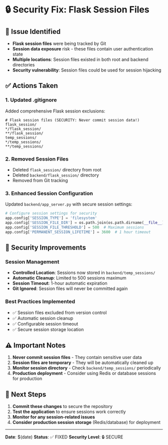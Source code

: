 # 🔒 Security Fix: Flask Session Files

## 🚨 Issue Identified
- **Flask session files** were being tracked by Git
- **Session data exposure** risk - these files contain user authentication state
- **Multiple locations**: Session files existed in both root and backend directories
- **Security vulnerability**: Session files could be used for session hijacking

## ✅ Actions Taken

### 1. Updated .gitignore
Added comprehensive Flask session exclusions:
```
# Flask session files (SECURITY: Never commit session data!)
flask_session/
*/flask_session/
**/flask_session/
temp_sessions/
*/temp_sessions/
**/temp_sessions/
```

### 2. Removed Session Files
- Deleted `flask_session/` directory from root
- Deleted `backend/flask_session/` directory
- Removed from Git tracking

### 3. Enhanced Session Configuration
Updated `backend/app_server.py` with secure session settings:
```python
# Configure session settings for security
app.config['SESSION_TYPE'] = 'filesystem'
app.config['SESSION_FILE_DIR'] = os.path.join(os.path.dirname(__file__), 'temp_sessions')
app.config['SESSION_FILE_THRESHOLD'] = 500  # Maximum sessions
app.config['PERMANENT_SESSION_LIFETIME'] = 3600  # 1 hour timeout
```

## 🔐 Security Improvements

### Session Management
- **Controlled Location**: Sessions now stored in `backend/temp_sessions/`
- **Automatic Cleanup**: Limited to 500 sessions maximum
- **Session Timeout**: 1-hour automatic expiration
- **Git Ignored**: Session files will never be committed again

### Best Practices Implemented
- ✅ Session files excluded from version control
- ✅ Automatic session cleanup
- ✅ Configurable session timeout
- ✅ Secure session storage location

## ⚠️ Important Notes

1. **Never commit session files** - They contain sensitive user data
2. **Session files are temporary** - They will be automatically cleaned up
3. **Monitor session directory** - Check `backend/temp_sessions/` periodically
4. **Production deployment** - Consider using Redis or database sessions for production

## 🚀 Next Steps

1. **Commit these changes** to secure the repository
2. **Test the application** to ensure sessions work correctly
3. **Monitor for any session-related issues**
4. **Consider production session storage** (Redis/database) for deployment

---
**Date**: $(date)
**Status**: ✅ FIXED
**Security Level**: 🔒 SECURE
